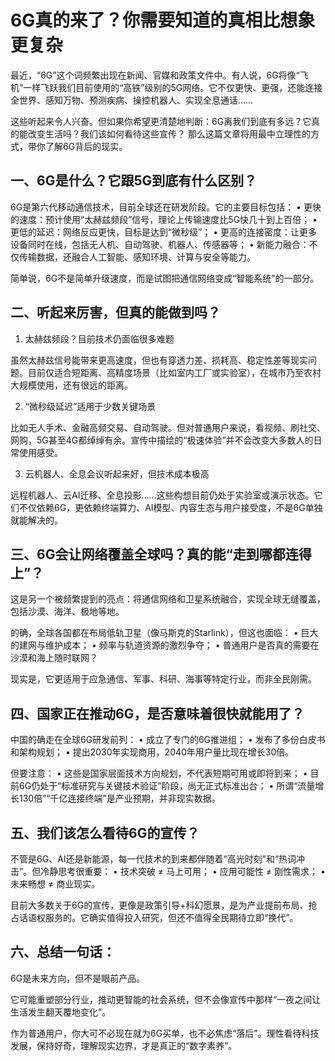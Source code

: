 # 6G真的来了？你需要知道的真相比想象更复杂

最近，“6G”这个词频繁出现在新闻、官媒和政策文件中。有人说，6G将像“飞机”一样飞跃我们目前使用的“高铁”级别的5G网络。它不仅更快、更强，还能连接全世界、感知万物、预测疾病、操控机器人、实现全息通话……

这些听起来令人兴奋。但如果你希望更清楚地判断：6G离我们到底有多远？它真的能改变生活吗？我们该如何看待这些宣传？ 那么这篇文章将用最中立理性的方式，带你了解6G背后的现实。


## 一、6G是什么？它跟5G到底有什么区别？

6G是第六代移动通信技术，目前全球还在研发阶段。它的主要目标包括：
	•	更快的速度：预计使用“太赫兹频段”信号，理论上传输速度比5G快几十到上百倍；
	•	更低的延迟：网络反应更快，目标是达到“微秒级”；
	•	更高的连接密度：让更多设备同时在线，包括无人机、自动驾驶、机器人、传感器等；
	•	新能力融合：不仅传输数据，还融合人工智能、感知环境、计算与安全等能力。

简单说，6G不是简单升级速度，而是试图把通信网络变成“智能系统”的一部分。


## 二、听起来厉害，但真的能做到吗？

1. 太赫兹频段？目前技术仍面临很多难题

虽然太赫兹信号能带来更高速度，但也有穿透力差、损耗高、稳定性差等现实问题。目前仅适合短距离、高精度场景（比如室内工厂或实验室），在城市乃至农村大规模使用，还有很远的距离。

2. “微秒级延迟”适用于少数关键场景

比如无人手术、金融高频交易、自动驾驶。但对普通用户来说，看视频、刷社交、网购，5G甚至4G都绰绰有余。宣传中描绘的“极速体验”并不会改变大多数人的日常使用感受。

3. 云机器人、全息会议听起来好，但技术成本极高

远程机器人、云AI迁移、全息投影……这些构想目前仍处于实验室或演示状态。它们不仅依赖6G，更依赖终端算力、AI模型、内容生态与用户接受度，不是6G单独就能解决的。


## 三、6G会让网络覆盖全球吗？真的能“走到哪都连得上”？

这是另一个被频繁提到的亮点：将通信网络和卫星系统融合，实现全球无缝覆盖，包括沙漠、海洋、极地等地。

的确，全球各国都在布局低轨卫星（像马斯克的Starlink），但这也面临：
	•	巨大的建网与维护成本；
	•	频率与轨道资源的激烈争夺；
	•	普通用户是否真的需要在沙漠和海上随时联网？

现实是，它更适用于应急通信、军事、科研、海事等特定行业，而非全民刚需。


## 四、国家正在推动6G，是否意味着很快就能用了？

中国的确走在全球6G研发前列：
	•	成立了专门的6G推进组；
	•	发布了多份白皮书和架构规划；
	•	提出2030年实现商用，2040年用户量比现在增长30倍。

但要注意：
	•	这些是国家层面技术方向规划，不代表短期可用或即将到来；
	•	目前6G仍处于“标准研究与关键技术验证”阶段，尚无正式标准出台；
	•	所谓“流量增长130倍”“千亿连接终端”是产业预期，并非现实数据。


## 五、我们该怎么看待6G的宣传？

不管是6G、AI还是新能源，每一代技术的到来都伴随着“高光时刻”和“热词冲击”。但冷静思考很重要：
	•	技术突破 ≠ 马上可用；
	•	应用可能性 ≠ 刚性需求；
	•	未来畅想 ≠ 商业现实。

目前大多数关于6G的宣传，更像是政策引导+科幻愿景，是为产业提前布局、抢占话语权服务的。它确实值得投入研究，但还不值得全民期待立即“换代”。

## 六、总结一句话：

6G是未来方向，但不是眼前产品。

它可能重塑部分行业，推动更智能的社会系统，但不会像宣传中那样“一夜之间让生活发生翻天覆地变化”。

作为普通用户，你大可不必现在就为6G买单，也不必焦虑“落后”。理性看待科技发展，保持好奇，理解现实边界，才是真正的“数字素养”。

